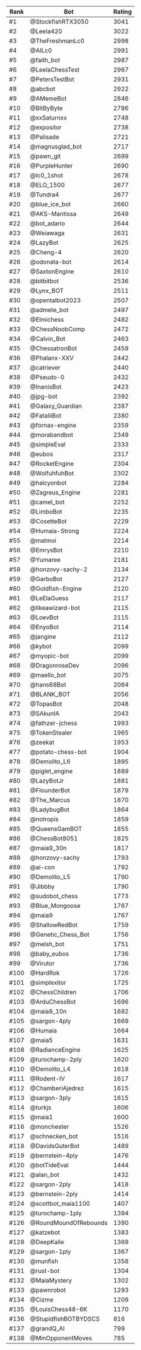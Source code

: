 Rank|Bot|Rating
---|---|---
#1|@StockfishRTX3050|3041
#2|@Leela420|3022
#3|@TheFreshmanLc0|2998
#4|@AILc0|2991
#5|@faith_bot|2987
#6|@LeelaChessTest|2967
#7|@PetersTestBot|2931
#8|@abcbot|2922
#9|@AMemeBot|2846
#10|@BitByByte|2786
#11|@xxSaturnxx|2748
#12|@expositor|2738
#13|@Palisade|2721
#14|@magnusglad_bot|2717
#15|@pawn_git|2699
#16|@PurpleHunter|2690
#17|@lc0_1shot|2678
#18|@ELO_1500|2677
#19|@Tundra4|2677
#20|@blue_ice_bot|2660
#21|@AKS-Mantissa|2649
#22|@bot_adario|2644
#23|@Weiawaga|2631
#24|@LazyBot|2625
#25|@Cheng-4|2620
#26|@odonata-bot|2614
#27|@SaxtonEngine|2610
#28|@bitbitbot|2536
#29|@Lynx_BOT|2511
#30|@opentalbot2023|2507
#31|@admete_bot|2497
#32|@Elmichess|2482
#33|@ChessNoobComp|2472
#34|@Calvin_Bot|2463
#35|@ChessatronBot|2459
#36|@Phalanx-XXV|2442
#37|@catriever|2440
#38|@Pseudo-0|2432
#39|@InanisBot|2423
#40|@jpg-bot|2392
#41|@Galaxy_Guardian|2387
#42|@FataliiBot|2380
#43|@fornax-engine|2359
#44|@morabandbot|2349
#45|@simpleEval|2333
#46|@eubos|2317
#47|@RocketEngine|2304
#48|@WolfuhfuhBot|2302
#49|@halcyonbot|2284
#50|@Zagreus_Engine|2281
#51|@camel_bot|2252
#52|@LimboBot|2235
#53|@CosetteBot|2229
#54|@Humaia-Strong|2224
#55|@matmoi|2214
#56|@EmrysBot|2210
#57|@Yumaree|2181
#58|@honzovy-sachy-2|2134
#59|@GarboBot|2127
#60|@Goldfish-Engine|2120
#61|@LeElaGuess|2117
#62|@likeawizard-bot|2115
#63|@LoevBot|2115
#64|@EnyoBot|2114
#65|@jangine|2112
#66|@kybot|2099
#67|@myopic-bot|2099
#68|@DragonroseDev|2096
#69|@maello_bot|2075
#70|@hans68Bot|2064
#71|@BLANK_BOT|2056
#72|@TopasBot|2048
#73|@SAkunIA|2043
#74|@fathzer-jchess|1993
#75|@TokenStealer|1965
#76|@zeekat|1953
#77|@potato-chess-bot|1904
#78|@Demolito_L6|1895
#79|@piglet_engine|1889
#80|@LazyBotJr|1881
#81|@FlounderBot|1879
#82|@The_Marcus|1870
#83|@LadybugBot|1864
#84|@notropis|1859
#85|@QueensGamBOT|1855
#86|@ChessBot8051|1825
#87|@maia9_30n|1817
#88|@honzovy-sachy|1793
#89|@ai-con|1792
#90|@Demolito_L5|1790
#91|@Jibbby|1790
#92|@sudobot_chess|1773
#93|@Blue_Mongoose|1767
#94|@maia9|1767
#95|@ShallowRedBot|1759
#96|@Genetic_Chess_Bot|1756
#97|@melsh_bot|1751
#98|@baby_eubos|1736
#99|@Virutor|1736
#100|@HardRok|1726
#101|@simplexitor|1725
#102|@ChessChildren|1706
#103|@ArduChessBot|1696
#104|@maia9_10n|1682
#105|@sargon-4ply|1669
#106|@Humaia|1664
#107|@maia5|1631
#108|@RadianceEngine|1625
#109|@turochamp-2ply|1620
#110|@Demolito_L4|1618
#111|@Rodent-IV|1617
#112|@ChamberiAjedrez|1615
#113|@sargon-3ply|1615
#114|@turkjs|1606
#115|@maia1|1600
#116|@monchester|1526
#117|@schnecken_bot|1516
#118|@DavidsGuterBot|1489
#119|@bernstein-4ply|1476
#120|@botTideEval|1444
#121|@alan_bot|1432
#122|@sargon-2ply|1418
#123|@bernstein-2ply|1414
#124|@scottbot_maia1100|1407
#125|@turochamp-1ply|1394
#126|@RoundMoundOfRebounds|1390
#127|@katzebot|1383
#128|@DeepKalle|1369
#129|@sargon-1ply|1367
#130|@munfish|1358
#131|@rust-bot|1304
#132|@MaiaMystery|1302
#133|@pawnrobot|1293
#134|@Cizme|1209
#135|@LouisChess48-6K|1170
#136|@StupidfishBOTBYDSCS|816
#137|@grandQ_AI|799
#138|@MinOpponentMoves|785
